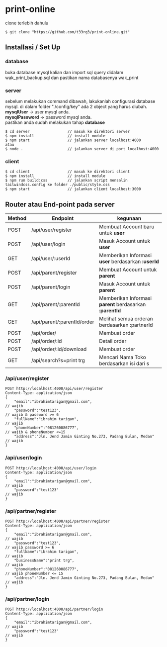 # print-online
clone terlebih dahulu
```
$ git clone "https://github.com/t33rg3/print-online.git"
```

## Installasi / Set Up

### database
buka database mysql kalian dan import sql query didalam wak_print_backup.sql dan 
pastikan nama databasenya wak_print

### server
sebelum melakukan command dibawah, lakukanlah configurasi database mysql.
di dalam folder "./config/key" ada 2 object yang harus diubah.    
**mysqlUser** -> user mysql anda.  
**mysqlPassword** -> password mysql anda.  
pastikan anda sudah melakukan tahap **database**
```
$ cd server                 // masuk ke direktori server
$ npm install               // install module
$ npm start                 // jalankan server localhost:4000
atau
$ node .                    // jalankan server di port localhost:4000
```

### client
```
$ cd client                 // masuk ke direktori client
$ npm install               // install module
$ npm run build:css         // jalankan script mensalin tailwindcss.config ke folder ./public/style.css
$ npm start                 // jalankan client localhost:3000
```

## Router atau End-point pada server
| Method    | Endpoint                      | kegunaan                                                  |
|-----------|-------------------------------|-----------------------------------------------------------|
| POST      | /api/user/register            | Membuat Account baru untuk **user**                       |
| POST      | /api/user/login               | Masuk Account untuk **user**                              |
| GET       | /api/user/:userId             | Memberikan Informasi **user** berdasarkan **:userId**     |
| POST      | /api/parent/register          | Membuat Account untuk **parent**                          |
| POST      | /api/parent/login             | Masuk Account untuk **parent**                            |
| GET       | /api/parent/:parentId         | Memberikan Informasi **parent** berdasarkan **:parentId** |
| GET       | /api/parent/:parentId/order   | Melihat semua orderan berdasarkan :partnerId              |
| POST      | /api/order/                   | Membuat order                                             |
| POST      | /api/order/:id                | Detail order                                              |
| POST      | /api/order/:id/download       | Membuat order                                             |
| GET       | /api/search?s=print trg       | Mencari Nama Toko berdasarkan isi dari s                  |

### /api/user/register
```
POST http://localhost:4000/api/user/register
Content-Type: application/json
{
    "email":"ibrahimtarigan@gmail.com",                                 // wajib
    "password":"test123",                                               // wajib & password >= 6
    "fullName":"ibrahim tarigan",                                       // wajib
    "phoneNumber":"081260086777",                                       // wajib & phoneNumber <=15
    "address":"Jln. Jend Jamin Ginting No.273, Padang Bulan, Medan"     // wajib
}
```

### /api/user/login
```
POST http://localhost:4000/api/user/login
Content-Type: application/json
{
    "email":"ibrahimtarigan@gmail.com",                                 // wajib
    "password":"test123"                                                // wajib
}
```

### /api/partner/register
```
POST http://localhost:4000/api/partner/register
Content-Type: application/json
{
    "email":"ibrahimtarigan@gmail.com",                                 // wajib
    "password":"test123",                                               // wajib password >= 6
    "fullName":"ibrahim tarigan",                                       // wajib
    "businessName":"print trg",                                         // wajib
    "phoneNumber":"081260086777",                                       // wajib phoneNumber <= 15
    "address":"Jln. Jend Jamin Ginting No.273, Padang Bulan, Medan"     // wajib 
}
```

### /api/partner/login
```
POST http://localhost:4000/api/partner/login
Content-Type: application/json
{
    "email":"ibrahimtarigan@gmail.com",                                 // wajib 
    "password":"test123"                                                // wajib 
}
```
